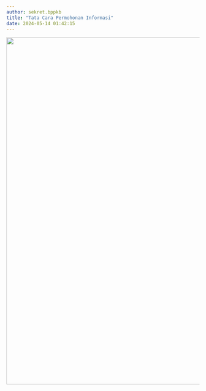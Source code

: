 ```yaml
---
author: sekret.bppkb
title: "Tata Cara Permohonan Informasi"
date: 2024-05-14 01:42:15
---
```

<p><img src="/images/V64WxFQr7IsEo2v6DYBD.png" alt="" width="640" height="906" /></p>
